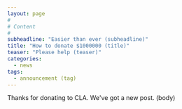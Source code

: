 ```yaml
---
layout: page
#
# Content
#
subheadline: "Easier than ever (subheadline)"
title: "How to donate $1000000 (title)"
teaser: "Please help (teaser)"
categories:
  - news
tags:
  - announcement (tag)
---
```


Thanks for donating to CLA. We've got a new post. (body)

